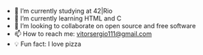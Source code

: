 - 🔭 I’m currently studying at 42|Rio
- 🌱 I’m currently learning HTML and C
- 💞 I’m looking to collaborate on open source and free software
- 📫 How to reach me: vitorsergio111@gmail.com
- 💡 Fun fact: I love pizza

<!---
itsmevitinn/itsmevitinn is a ✨ special ✨ repository because its `README.md` (this file) appears on your GitHub profile.
You can click the Preview link to take a look at your changes.
--->
